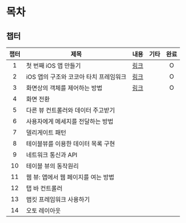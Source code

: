 # 목차

## 챕터
|챕터|제목|내용|기타|완료|
|:---:|---|---|---|:---:|
|1|첫 번째 iOS 앱 만들기             |[링크](Contents/CH1-3.md)||O|
|2|iOS 앱의 구조와 코코아 타치 프레임워크|[링크](Contents/CH1-3.md)||O|
|3|화면상의 객체를 제어하는 방법        |[링크](Contents/CH1-3.md)||O|
|4|화면 전환                       ||||
|5|다른 뷰 컨트롤러와 데이터 주고받기    ||||
|6|사용자에게 메세지를 전달하는 방법     ||||
|7|델리게이트 패턴                   ||||
|8|테이블뷰를 이용한 데이터 목록 구현    ||||
|9|네트워크 통신과 API               ||||
|10|테이블 뷰의 동작원리              ||||
|11|웹 뷰: 앱에서 웹 페이지를 여는 방법  ||||
|12|탭 바 컨트롤러                  ||||
|13|맵킷 프레임워크 사용하기           ||||
|14|오토 레이아웃                   ||||
